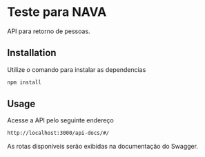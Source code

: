 # Teste para NAVA

API para retorno de pessoas.

## Installation

Utilize o comando para instalar as dependencias

```bash
npm install
```

## Usage

Acesse a API pelo seguinte endereço

```bash
http://localhost:3000/api-docs/#/
```
As rotas disponíveis serão exibidas na documentação do Swagger.
